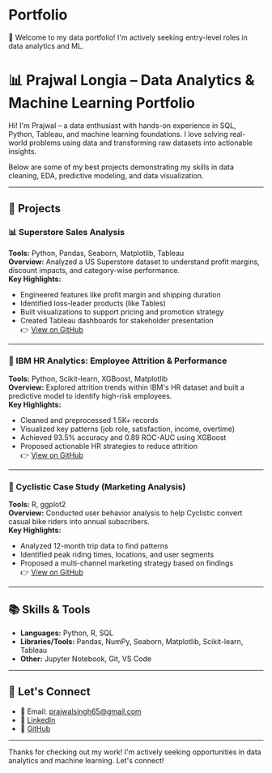 # Portfolio

👋 Welcome to my data portfolio! I'm actively seeking entry-level roles in data analytics and ML.

# 📊 Prajwal Longia – Data Analytics & Machine Learning Portfolio

Hi! I'm Prajwal – a data enthusiast with hands-on experience in SQL, Python, Tableau, and machine learning foundations. I love solving real-world problems using data and transforming raw datasets into actionable insights.

Below are some of my best projects demonstrating my skills in data cleaning, EDA, predictive modeling, and data visualization.

---

## 🧠 Projects

### 📊 Superstore Sales Analysis
**Tools:** Python, Pandas, Seaborn, Matplotlib, Tableau  
**Overview:** Analyzed a US Superstore dataset to understand profit margins, discount impacts, and category-wise performance.  
**Key Highlights:**
- Engineered features like profit margin and shipping duration
- Identified loss-leader products (like Tables)
- Built visualizations to support pricing and promotion strategy
- Created Tableau dashboards for stakeholder presentation  
👉 [View on GitHub](https://github.com/prajwal-longia/Superstore-Sales-Analysis)

---

### 🧠 IBM HR Analytics: Employee Attrition & Performance
**Tools:** Python, Scikit-learn, XGBoost, Matplotlib  
**Overview:** Explored attrition trends within IBM's HR dataset and built a predictive model to identify high-risk employees.  
**Key Highlights:**
- Cleaned and preprocessed 1.5K+ records
- Visualized key patterns (job role, satisfaction, income, overtime)
- Achieved 93.5% accuracy and 0.89 ROC-AUC using XGBoost
- Proposed actionable HR strategies to reduce attrition  
👉 [View on GitHub](https://github.com/prajwal-longia/IBM-HR-Analytics-Employee-Attrition-Performance)

---

### 🚴 Cyclistic Case Study (Marketing Analysis)
**Tools:** R, ggplot2  
**Overview:** Conducted user behavior analysis to help Cyclistic convert casual bike riders into annual subscribers.  
**Key Highlights:**
- Analyzed 12-month trip data to find patterns
- Identified peak riding times, locations, and user segments
- Proposed a multi-channel marketing strategy based on findings  
👉 [View on GitHub](https://github.com/prajwal-longia/Cyclistic-Case-Study)

---

## 📚 Skills & Tools

- **Languages:** Python, R, SQL  
- **Libraries/Tools:** Pandas, NumPy, Seaborn, Matplotlib, Scikit-learn, Tableau  
- **Other:** Jupyter Notebook, Git, VS Code

---

## 📩 Let's Connect

- 📧 Email: prajwalsingh65@gmail.com  
- 🔗 [LinkedIn](https://www.linkedin.com/in/prajwallongia)  
- 🔗 [GitHub](https://github.com/prajwal-longia)

---

Thanks for checking out my work! I'm actively seeking opportunities in data analytics and machine learning. Let's connect!
